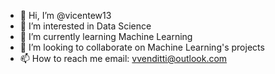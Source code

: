 - 👋 Hi, I’m @vicentew13
- 👀 I’m interested in Data Science
- 🌱 I’m currently learning Machine Learning
- 💞️ I’m looking to collaborate on Machine Learning's projects
- 📫 How to reach me email: vvenditti@outlook.com

<!---
vicentew13/vicentew13 is a ✨ special ✨ repository because its `README.md` (this file) appears on your GitHub profile.
You can click the Preview link to take a look at your changes.
--->
